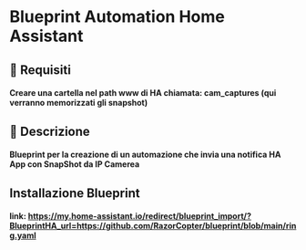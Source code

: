 # Blueprint Automation Home Assistant

## 🐘 Requisiti
#### Creare una cartella nel path www di HA chiamata: cam_captures (qui verranno memorizzati gli snapshot)

## 📩 Descrizione
#### Blueprint per la creazione di un automazione che invia una notifica HA App con SnapShot da IP Camerea

## Installazione Blueprint
#### link:  https://my.home-assistant.io/redirect/blueprint_import/?BlueprintHA_url=https://github.com/RazorCopter/blueprint/blob/main/ring.yaml
